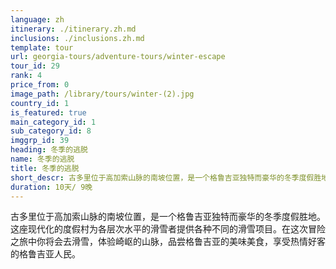 ```yaml
---
language: zh
itinerary: ./itinerary.zh.md
inclusions: ./inclusions.zh.md
template: tour
url: georgia-tours/adventure-tours/winter-escape
tour_id: 29
rank: 4
price_from: 0
image_path: /library/tours/winter-(2).jpg
country_id: 1
is_featured: true
main_category_id: 1
sub_category_id: 8
imggrp_id: 39
heading: 冬季的逃脱
name: 冬季的逃脱
title: 冬季的逃脱
short_descr: 古多里位于高加索山脉的南坡位置，是一个格鲁吉亚独特而豪华的冬季度假胜地。
duration: 10天/ 9晚
---
```


古多里位于高加索山脉的南坡位置，是一个格鲁吉亚独特而豪华的冬季度假胜地。这座现代化的度假村为各层次水平的滑雪者提供各种不同的滑雪项目。在这次冒险之旅中你将会去滑雪，体验崎岖的山脉，品尝格鲁吉亚的美味美食，享受热情好客的格鲁吉亚人民。
